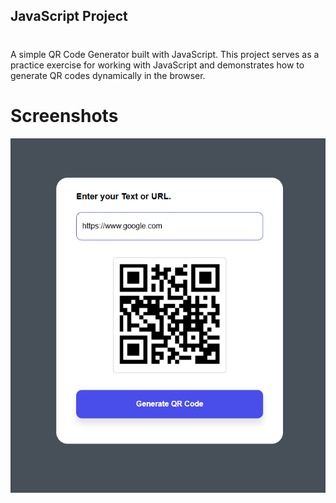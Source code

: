 ## JavaScript Project

#
A simple QR Code Generator built with JavaScript. This project serves as a practice exercise for working with JavaScript and demonstrates how to generate QR codes dynamically in the browser.

# Screenshots
![Example QR Code](https://github.com/Himangshuroy101/QR-Code-Generator/blob/main/Screenshots/Screenshot%202024-09-18%20020756.png)
